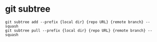 # git subtree

```shell
git subtree add --prefix {local dir} {repo URL} {remote branch} --squash
git subtree pull --prefix {local dir} {repo URL} {remote branch} --squash
```
